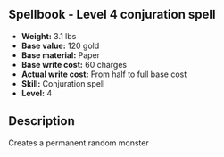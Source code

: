 ## Spellbook - Level 4 conjuration spell
- **Weight:** 3.1 lbs
- **Base value:** 120 gold
- **Base material:** Paper
- **Base write cost:** 60 charges
- **Actual write cost:** From half to full base cost
- **Skill:** Conjuration spell
- **Level:** 4
## Description
Creates a permanent random monster
